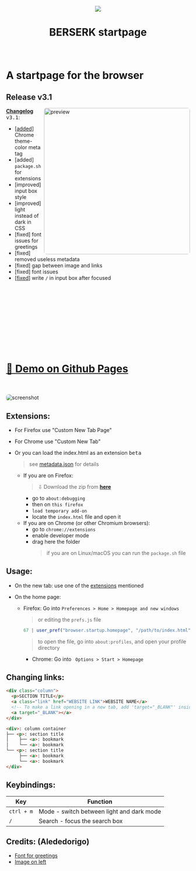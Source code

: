 <p align="center">
  <img src="favicon.ico">
</p>

<h1 align="center"><strong> BERSERK startpage</strong>

</p>
</h1>

<br />

# **A startpage for the browser**

## Release v3.1 <img alt="" align="right" src="https://img.shields.io/github/repo-size/alededorigo/kanji?color=%2358d0f4&style=flat"/>

<a href="https://github.com/Alededorigo/Kanji/releases/tag/3.1">
  <img style="border-radius: 6px" src="https://res.cloudinary.com/adwebsite/image/upload/v1622912733/screenshot.png" alt="preview" align="right" width="400px"/>
</a>

[**Changelog**](https://github.com/Alededorigo/startpage/blob/main/changelog.md) <kbd>v3.1</kbd>:

- [[added](https://github.com/Alededorigo/startpage/commit/23e37f84a1d4cc6f55be543789ffb0801ad145f2)] Chrome theme-color meta tag
- [added] `package.sh` for extensions
- [improved] input box style
- [improved] light instead of dark in CSS
- [fixed] font issues for greetings
- [fixed] removed useless metadata
- [fixed] gap between image and links
- [fixed] font issues
- [[fixed](https://github.com/Alededorigo/startpage/commit/e0c797d3199b7ad878bc7585cc06ada79cb1f8de)] write `/` in input box after focused

<br />
<br />
<br />
<br />
<br />
<br />
<br />
<br />
<br />
<br />

# [🚀️ Demo on Github Pages](https://alededorigo.github.io/startpage/)

<br />
<br />

<img style="border-radius: 6px" src="https://res.cloudinary.com/dn3cdvdix/image/upload/v1615300936/preview_nosmbp.gif" alt="screenshot"/>

## Extensions:

- For Firefox use "Custom New Tab Page"
- For Chrome use "Custom New Tab"
- Or you can load the index.html as an extension <kbd>beta</kbd>

  > see [metadata.json](https://raw.githubusercontent.com/Alededorigo/startpage/main/manifest.json) for details

  - If you are on Firefox:
    > ⇩ Download the zip from [**here**](https://github.com/Alededorigo/startpage/releases)
    - go to `about:debugging`
    - then on `this firefox`
    - `load temporary add-on`
    - locate the `index.html` file and open it
  - If you are on Chrome (or other Chromium browsers):
    - go to `chrome://extensions`
    - enable developer mode
    - drag here the folder
      > if you are on Linux/macOS you can run the `package.sh` file

## Usage:

- On the new tab: use one of the [extensions](#extensions) mentioned

- On the home page:

  - Firefox: Go into
    `Preferences > Home > Homepage and new windows`
    <br/>

    > or editing the `prefs.js` file

    ```js
    67 | user_pref("browser.startup.homepage", "/path/to/index.html")
    ```

    > to open the file, go into `about:profiles`, and open your profile directory

    - Chrome: Go into
      ` Options > Start > Homepage`

## Changing links:

```html
<div class="column">
  <p>SECTION TITLE</p>
  <a class="link" href="WEBSITE LINK">WEBSITE NAME</a>
  <!-- To make a link opening in a new tab, add 'target="_BLANK"' inside the link tag: -->
  <a target="_BLANK"></a>
</div>
```

```html
<div>: column container
├── <p>: section title
│    ├── <a>: bookmark
│    └── <a>: bookmark
└── <p>: section title
     ├── <a>: bookmark
     └── <a>: bookmark
</div>
```

## Keybindings:

| Key        | Function                                  |
| ---------- | ----------------------------------------- |
| `ctrl + m` | Mode - switch between light and dark mode |
| `/`        | Search - focus the search box             |

## Credits: (Alededorigo)

- [Font for greetings](https://www.1001fonts.com/electroharmonix-font.html)
- [Image on left](https://wallpapercave.com/mt-fuji-wallpaper)
